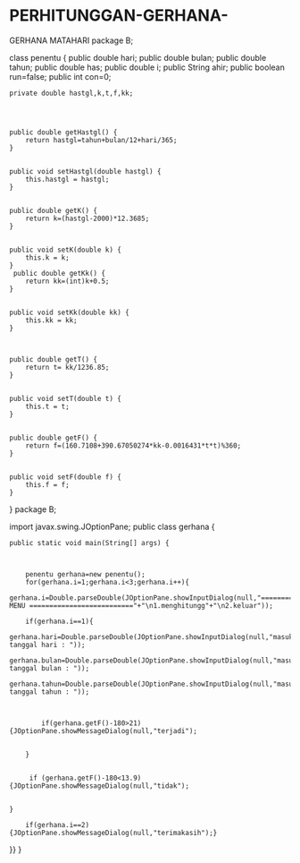 # PERHITUNGGAN-GERHANA-
GERHANA MATAHARI
package B;

class penentu {
    public double hari;
    public double bulan;
    public double tahun;
    public double has;
    public double  i;
    public String ahir;
    public boolean run=false;
    public int con=0;
       
    private double hastgl,k,t,f,kk;

   

   
    public double getHastgl() {
        return hastgl=tahun+bulan/12+hari/365;
    }

   
    public void setHastgl(double hastgl) {
        this.hastgl = hastgl;
    }

    
    public double getK() {
        return k=(hastgl-2000)*12.3685;
    }

   
    public void setK(double k) {
        this.k = k;
    }
     public double getKk() {
        return kk=(int)k+0.5;
    }

  
    public void setKk(double kk) {
        this.kk = kk;
    }


    
    public double getT() {
        return t= kk/1236.85;
    }

   
    public void setT(double t) {
        this.t = t;
    }

   
    public double getF() {
        return f=(160.7108+390.67050274*kk-0.0016431*t*t)%360;
    }

   
    public void setF(double f) {
        this.f = f;
    }

  
   
   
}
package B;

import javax.swing.JOptionPane;
public class gerhana {
  
    public static void main(String[] args) {
        
        
      
        penentu gerhana=new penentu();
        for(gerhana.i=1;gerhana.i<3;gerhana.i++){
        gerhana.i=Double.parseDouble(JOptionPane.showInputDialog(null,"==================== MENU =========================="+"\n1.menghitungg"+"\n2.keluar"));
       
        if(gerhana.i==1){
        gerhana.hari=Double.parseDouble(JOptionPane.showInputDialog(null,"masukan tanggal hari : "));
        gerhana.bulan=Double.parseDouble(JOptionPane.showInputDialog(null,"masukan tanggal bulan : "));
      gerhana.tahun=Double.parseDouble(JOptionPane.showInputDialog(null,"masukan tanggal tahun : "));
     
   
       
            if(gerhana.getF()-180>21){JOptionPane.showMessageDialog(null,"terjadi"); 
           
          
        }
    
   
         if (gerhana.getF()-180<13.9){JOptionPane.showMessageDialog(null,"tidak");
           
           
    }
    
        if(gerhana.i==2){JOptionPane.showMessageDialog(null,"terimakasih");}
       

 
}}
    }
